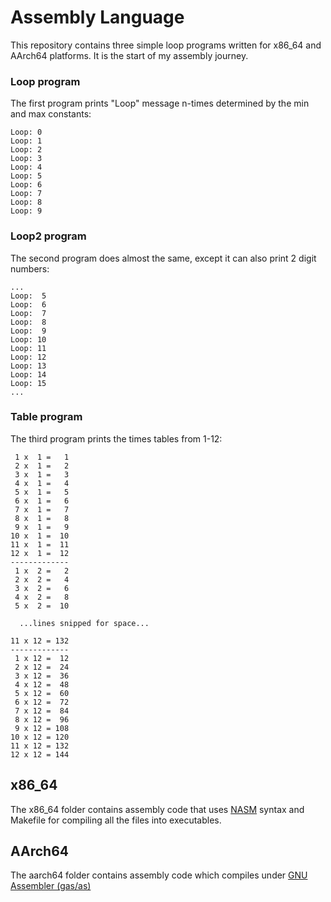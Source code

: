 # Assembly Language
This repository contains three simple loop programs written for x86_64 and AArch64 platforms. It is the start of my assembly journey. 

### Loop program
The first program prints "Loop" message n-times determined by the min and max constants:
```
Loop: 0
Loop: 1
Loop: 2
Loop: 3
Loop: 4
Loop: 5
Loop: 6
Loop: 7
Loop: 8
Loop: 9
```

### Loop2 program
The second program does almost the same, except it can also print 2 digit numbers:
```
...
Loop:  5
Loop:  6
Loop:  7
Loop:  8
Loop:  9
Loop: 10
Loop: 11
Loop: 12
Loop: 13
Loop: 14
Loop: 15
...
```

### Table program
The third program prints the times tables from 1-12:
```
 1 x  1 =   1
 2 x  1 =   2
 3 x  1 =   3
 4 x  1 =   4
 5 x  1 =   5
 6 x  1 =   6
 7 x  1 =   7
 8 x  1 =   8
 9 x  1 =   9
10 x  1 =  10
11 x  1 =  11
12 x  1 =  12
-------------
 1 x  2 =   2
 2 x  2 =   4
 3 x  2 =   6
 4 x  2 =   8
 5 x  2 =  10

  ...lines snipped for space... 

11 x 12 = 132
-------------
 1 x 12 =  12
 2 x 12 =  24
 3 x 12 =  36
 4 x 12 =  48
 5 x 12 =  60
 6 x 12 =  72
 7 x 12 =  84
 8 x 12 =  96
 9 x 12 = 108
10 x 12 = 120
11 x 12 = 132
12 x 12 = 144
```

## x86_64
The x86_64 folder contains assembly code that uses [NASM](https://www.nasm.us/xdoc/2.11/html/nasmdoc1.html#section-1.1) syntax and Makefile for compiling all the files into executables.

## AArch64
The aarch64 folder contains assembly code which compiles under [GNU Assembler (gas/as)](https://sourceware.org/binutils/docs/as/)
